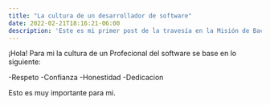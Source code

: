 ```yaml
---
title: "La cultura de un desarrollador de software"
date: 2022-02-21T18:16:21-06:00
description: 'Este es mi primer post de la travesía en la Misión de Backend con Node JS de Launch X.'
---
```

¡Hola!
Para mi la cultura de un Profecional del software se base en lo siguiente:

-Respeto
-Confianza
-Honestidad
-Dedicacion

Esto es muy importante para mi.
